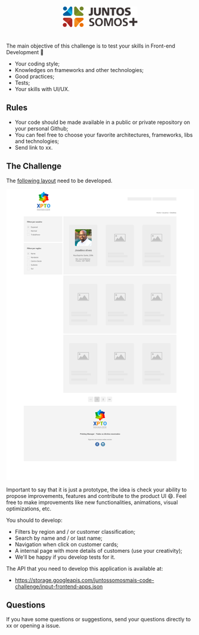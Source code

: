 <p align="center">
  <img src="logo.svg" width="200" alt="Juntos Somos +">
</p>

# <frontend-developer />

The main objective of this challenge is to test your skills in Front-end Development 🥳

- Your coding style;
- Knowledges on frameworks and other technologies;
- Good practices;
- Tests;
- Your skills with UI/UX.

## Rules

- Your code should be made available in a public or private repository on your personal Github;
- You can feel free to choose your favorite architectures, frameworks, libs and technologies;
- Send link to xx.

## The Challenge

The [following layout](layout.jpg) need to be developed.

<img src="layout.jpg" width="800">

Important to say that it is just a prototype, the idea is check your ability to propose improvements, features and contribute to the product UI 😄. Feel free to make improvements like new functionalities, animations, visual optimizations, etc.

You should to develop:

- Filters by region and / or customer classification;
- Search by name and / or last name;
- Navigation when click on customer cards;
- A internal page with more details of customers (use your creativity);
- We'll be happy if you develop tests for it.

The API that you need to develop this application is available at: 

- https://storage.googleapis.com/juntossomosmais-code-challenge/input-frontend-apps.json

## Questions

If you have some questions or suggestions, send your questions directly to xx or opening a issue.
